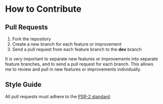 # How to Contribute

## Pull Requests

1. Fork the repository
2. Create a new branch for each feature or improvement
3. Send a pull request from each feature branch to the **dev** branch

It is very important to separate new features or improvements into separate feature branches, and to send a
pull request for each branch. This allows me to review and pull in new features or improvements individually.

## Style Guide

All pull requests must adhere to the [PSR-2 standard](https://github.com/php-fig/fig-standards/blob/master/accepted/PSR-2-coding-style-guide.md).
